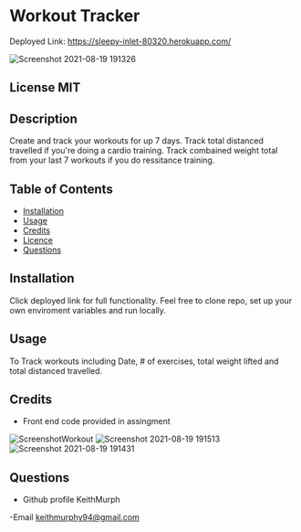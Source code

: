 #  Workout Tracker

Deployed Link: https://sleepy-inlet-80320.herokuapp.com/


![Screenshot 2021-08-19 191326](https://user-images.githubusercontent.com/85463607/130168658-518c653b-feb3-4116-93b3-485ae206f324.png)


 ## License  MIT


 ## Description
 Create and track your workouts for up 7 days. Track total distanced travelled if you're doing a cardio training. Track combained weight total from your last 7 workouts if you do ressitance training. 

 ## Table of Contents
 - [Installation](#howToInstall)
 - [Usage](#usage)
 - [Credits](#credits)
 - [Licence](#license)
 - [Questions](#questions)

 ## Installation
 Click deployed link for full functionality. Feel free to clone repo, set up your own enviroment variables and run locally.

 ## Usage
 To Track workouts including Date, # of exercises, total weight lifted and total distanced travelled. 
    
   

 ## Credits

- Front end code provided in assingment 

![ScreenshotWorkout](https://user-images.githubusercontent.com/85463607/130168691-31d2c387-9ac7-459f-8f28-97d30e085bc5.png)
![Screenshot 2021-08-19 191513](https://user-images.githubusercontent.com/85463607/130168697-f75f3dbc-bd05-4a10-af0e-a49f85226f6d.png)
![Screenshot 2021-08-19 191431](https://user-images.githubusercontent.com/85463607/130168703-2ce6895b-c7ab-4fc1-b7cc-fb590b3ea6ee.png)





 ## Questions

 - Github profile
  KeithMurph

  -Email
  keithmurphy94@gmail.com
